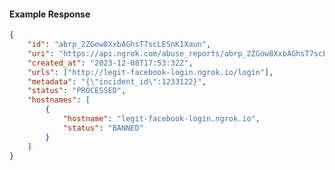 <!-- Code generated for API Clients. DO NOT EDIT. -->

#### Example Response

```json
{
	"id": "abrp_2ZGow8XxbAGhsT7scLESnK1Xaun",
	"uri": "https://api.ngrok.com/abuse_reports/abrp_2ZGow8XxbAGhsT7scLESnK1Xaun",
	"created_at": "2023-12-08T17:53:32Z",
	"urls": ["http://legit-facebook-login.ngrok.io/login"],
	"metadata": "{\"incident_id\":1233122}",
	"status": "PROCESSED",
	"hostnames": [
		{
			"hostname": "legit-facebook-login.ngrok.io",
			"status": "BANNED"
		}
	]
}
```
